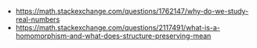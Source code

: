 - https://math.stackexchange.com/questions/1762147/why-do-we-study-real-numbers
- https://math.stackexchange.com/questions/2117491/what-is-a-homomorphism-and-what-does-structure-preserving-mean
